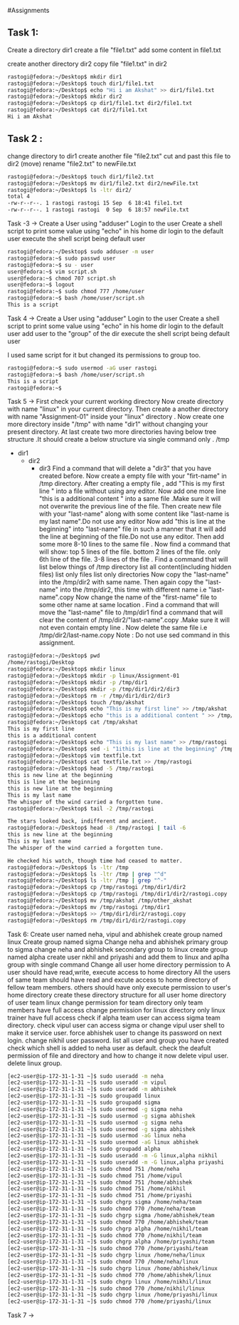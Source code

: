 #Assignments

## Task 1: 
Create a directory dir1
create a file "file1.txt"
add some content in file1.txt

create another directory dir2
copy file "file1.txt" in dir2


```bash
rastogi@fedora:~/Desktop$ mkdir dir1
rastogi@fedora:~/Desktop$ touch dir1/file1.txt
rastogi@fedora:~/Desktop$ echo "Hi i am Akshat" >> dir1/file1.txt
rastogi@fedora:~/Desktop$ mkdir dir2
rastogi@fedora:~/Desktop$ cp dir1/file1.txt dir2/file1.txt
rastogi@fedora:~/Desktop$ cat dir2/file1.txt
Hi i am Akshat
```
## Task 2 : 
change directory to dir1
create another file "file2.txt"
cut and past this file to dir2 (move)
rename "file2.txt" to newFile.txt

``` bash
rastogi@fedora:~/Desktop$ touch dir1/file2.txt
rastogi@fedora:~/Desktop$ mv dir1/file2.txt dir2/newFile.txt
rastogi@fedora:~/Desktop$ ls -ltr dir2/
total 4
-rw-r--r--. 1 rastogi rastogi 15 Sep  6 18:41 file1.txt
-rw-r--r--. 1 rastogi rastogi  0 Sep  6 18:57 newFile.txt
```
Task -3 ->
Create a User <user> using "adduser"
Login to the user <user>
Create a shell script to print some value using "echo" in his home dir
login to the default user
execute the shell script being default user

```bash
rastogi@fedora:~/Desktop$ sudo adduser -m user
rastogi@fedora:~$ sudo passwd user
rastogi@fedora:~$ su - user
user@fedora:~$ vim script.sh
user@fedora:~$ chmod 707 script.sh
user@fedora:~$ logout
rastogi@fedora:~$ sudo chmod 777 /home/user
rastogi@fedora:~$ bash /home/user/script.sh
This is a script
```
Task 4 ->
Create a User <user> using "adduser"
Login to the user <user>
Create a shell script to print some value using "echo" in his home dir
login to the default user
add user to the "group" of the dir
execute the shell script being default user

I used same script for it but changed its permissions to group too.

```bash
rastogi@fedora:~$ sudo usermod -aG user rastogi
rastogi@fedora:~$ bash /home/user/script.sh
This is a script
rastogi@fedora:~$ 
```

Task 5 ->
First check your current working directory
Now create directory with name "linux" in your current directory.
Then create a another directory with name "Assignment-01" inside your "linux" directory .
Now create one more directory inside "/tmp" with name "dir1" without changing your present directory.
At last create two more directories having below tree structure .It should create a below structure via single command only .
/tmp
  - dir1
      - dir2
        - dir3
Find a command that will delete a "dir3" that you have created before.
Now create a empty file with your "firt-name" in /tmp directory.
After creating a empty file , add "This is my first line " into a file without using any editor.
Now add one more line "this is a additional content " into a same file .Make sure it will not overwrite the previous line of the file.
Then create new file with your "last-name" along with some content like "last-name is my last name".Do not use any editor
Now add "this is line at the beginning" into "last-name" file in such a manner that it will add the line at beginning of the file.Do not use any editor.
Then add some more 8-10 lines to the same file .
Now find a command that will show:
top 5 lines of the file.
bottom 2 lines of the file.
only 6th line of the file.
3-8 lines of the file .
Find a command that will list below things of /tmp directory
list all content(including hidden files)
list only files
list only directories
Now copy the "last-name" into the /tmp/dir2 with same name.
Then again copy the "last-name" into the /tmp/dir2, this time with different name i.e "last-name".copy
Now change the name of the "first-name" file to some other name at same location .
Find a command that will move the "last-name" file to /tmp/dir1
find a command that will clear the content of /tmp/dir2/"last-name".copy .Make sure it will not even contain empty line .
Now delete the same file i.e /tmp/dir2/last-name.copy Note : Do not use sed command in this assignment.
``` bash
rastogi@fedora:~/Desktop$ pwd
/home/rastogi/Desktop
rastogi@fedora:~/Desktop$ mkdir linux
rastogi@fedora:~/Desktop$ mkdir -p linux/Assignment-01
rastogi@fedora:~/Desktop$ mkdir -p /tmp/dir1
rastogi@fedora:~/Desktop$ mkdir -p /tmp/dir1/dir2/dir3
rastogi@fedora:~/Desktop$ rm -r /tmp/dir1/dir2/dir3
rastogi@fedora:~/Desktop$ touch /tmp/akshat
rastogi@fedora:~/Desktop$ echo "This is my first line" >> /tmp/akshat
rastogi@fedora:~/Desktop$ echo "this is a additional content " >> /tmp/akshat
rastogi@fedora:~/Desktop$ cat /tmp/akshat
This is my first line
this is a additional content 
rastogi@fedora:~/Desktop$ echo "This is my last name" >> /tmp/rastogi
rastogi@fedora:~/Desktop$ sed -i "1ithis is line at the beginning" /tmp/rastogi
rastogi@fedora:~/Desktop$ vim textfile.txt
rastogi@fedora:~/Desktop$ cat textfile.txt >> /tmp/rastogi
rastogi@fedora:~/Desktop$ head -5 /tmp/rastogi
this is new line at the beginning
this is line at the beginning
this is new line at the beginning
This is my last name
The whisper of the wind carried a forgotten tune.
rastogi@fedora:~/Desktop$ tail -2 /tmp/rastogi

The stars looked back, indifferent and ancient.
rastogi@fedora:~/Desktop$ head -8 /tmp/rastogi | tail -6
this is new line at the beginning
This is my last name
The whisper of the wind carried a forgotten tune.

He checked his watch, though time had ceased to matter.
rastogi@fedora:~/Desktop$ ls -ltr /tmp
rastogi@fedora:~/Desktop$ ls -ltr /tmp | grep "^d"
rastogi@fedora:~/Desktop$ ls -ltr /tmp | grep "^-"
rastogi@fedora:~/Desktop$ cp /tmp/rastogi /tmp/dir1/dir2
rastogi@fedora:~/Desktop$ cp /tmp/rastogi /tmp/dir1/dir2/rastogi.copy
rastogi@fedora:~/Desktop$ mv /tmp/akshat /tmp/other_akshat
rastogi@fedora:~/Desktop$ mv /tmp/rastogi /tmp/dir1
rastogi@fedora:~/Desktop$ >> /tmp/dir1/dir2/rastogi.copy
rastogi@fedora:~/Desktop$ rm /tmp/dir1/dir2/rastogi.copy
```
Task 6: 
Create user named neha, vipul and abhishek
create group named linux
Create group named sigma
Change neha and abhishek primary group to sigma
change neha and abhishek secondary group to linux
create group named alpha
create user nkhil and priyashi and add them to linux and aplha group with single command
Change all user home directory permission to
A user should have read,write, execute access to home directory
All the users of same team should have read and excute access to home directory of fellow team members.
others should have only execute permission to user's home directory
create these directory structure for all user
home directory of user
team
linux
change permission for team directory only team members have full access
change permission for linux directory only linux trainer have full access
check if alpha team user can access sigma team directory.
check vipul user can access sigma or
change vipul user shell to make it service user.
force abhishek user to change its password on next login.
change nikhil user password.
list all user and group you have created
check which shell is added to neha user as default.
check the deafult permission of file and directory and how to change it
now delete vipul user.
delete linux group.


```bash
[ec2-user@ip-172-31-1-31 ~]$ sudo useradd -m neha
[ec2-user@ip-172-31-1-31 ~]$ sudo useradd -m vipul
[ec2-user@ip-172-31-1-31 ~]$ sudo useradd -m abhishek
[ec2-user@ip-172-31-1-31 ~]$ sudo groupadd linux
[ec2-user@ip-172-31-1-31 ~]$ sudo groupadd sigma
[ec2-user@ip-172-31-1-31 ~]$ sudo usermod -g sigma neha
[ec2-user@ip-172-31-1-31 ~]$ sudo usermod -g sigma abhishek
[ec2-user@ip-172-31-1-31 ~]$ sudo usermod -g sigma neha
[ec2-user@ip-172-31-1-31 ~]$ sudo usermod -g sigma abhishek
[ec2-user@ip-172-31-1-31 ~]$ sudo usermod -aG linux neha
[ec2-user@ip-172-31-1-31 ~]$ sudo usermod -aG linux abhishek
[ec2-user@ip-172-31-1-31 ~]$ sudo groupadd alpha
[ec2-user@ip-172-31-1-31 ~]$ sudo useradd -m -G linux,alpha nikhil
[ec2-user@ip-172-31-1-31 ~]$ sudo useradd -m -G linux,alpha priyashi
[ec2-user@ip-172-31-1-31 ~]$ sudo chmod 751 /home/neha
[ec2-user@ip-172-31-1-31 ~]$ sudo chmod 751 /home/vipul
[ec2-user@ip-172-31-1-31 ~]$ sudo chmod 751 /home/abhishek
[ec2-user@ip-172-31-1-31 ~]$ sudo chmod 751 /home/nikhil
[ec2-user@ip-172-31-1-31 ~]$ sudo chmod 751 /home/priyashi
[ec2-user@ip-172-31-1-31 ~]$ sudo chgrp sigma /home/neha/team
[ec2-user@ip-172-31-1-31 ~]$ sudo chmod 770 /home/neha/team
[ec2-user@ip-172-31-1-31 ~]$ sudo chgrp sigma /home/abhishek/team
[ec2-user@ip-172-31-1-31 ~]$ sudo chmod 770 /home/abhishek/team
[ec2-user@ip-172-31-1-31 ~]$ sudo chgrp alpha /home/nikhil/team
[ec2-user@ip-172-31-1-31 ~]$ sudo chmod 770 /home/nikhil/team
[ec2-user@ip-172-31-1-31 ~]$ sudo chgrp alpha /home/priyashi/team
[ec2-user@ip-172-31-1-31 ~]$ sudo chmod 770 /home/priyashi/team
[ec2-user@ip-172-31-1-31 ~]$ sudo chgrp linux /home/neha/linux
[ec2-user@ip-172-31-1-31 ~]$ sudo chmod 770 /home/neha/linux
[ec2-user@ip-172-31-1-31 ~]$ sudo chgrp linux /home/abhishek/linux
[ec2-user@ip-172-31-1-31 ~]$ sudo chmod 770 /home/abhishek/linux
[ec2-user@ip-172-31-1-31 ~]$ sudo chgrp linux /home/nikhil/linux
[ec2-user@ip-172-31-1-31 ~]$ sudo chmod 770 /home/nikhil/linux
[ec2-user@ip-172-31-1-31 ~]$ sudo chgrp linux /home/priyashi/linux
[ec2-user@ip-172-31-1-31 ~]$ sudo chmod 770 /home/priyashi/linux

```
Task 7 ->































